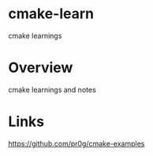 # cmake-learn
cmake learnings


# Overview
cmake learnings and notes

# Links
https://github.com/pr0g/cmake-examples
